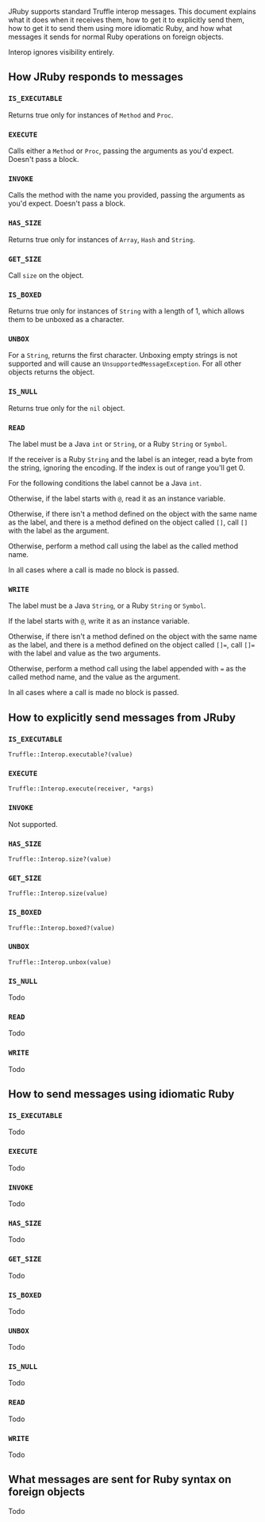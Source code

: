 JRuby supports standard Truffle interop messages. This document explains what it does when it receives them, how to get it to explicitly send them, how to get it to send them using more idiomatic Ruby, and how what messages it sends for normal Ruby operations on foreign objects.

Interop ignores visibility entirely.

## How JRuby responds to messages

### `IS_EXECUTABLE`

Returns true only for instances of `Method` and `Proc`.

### `EXECUTE`

Calls either a `Method` or `Proc`, passing the arguments as you'd expect. Doesn't pass a block.

### `INVOKE`

Calls the method with the name you provided, passing the arguments as you'd expect. Doesn't pass a block.

### `HAS_SIZE`

Returns true only for instances of `Array`, `Hash` and `String`.

### `GET_SIZE`

Call `size` on the object.

### `IS_BOXED`

Returns true only for instances of `String` with a length of 1, which allows them to be unboxed as a character.

### `UNBOX`

For a `String`, returns the first character. Unboxing empty strings is not supported and will cause an `UnsupportedMessageException`. For all other objects returns the object.

### `IS_NULL`

Returns true only for the `nil` object.

### `READ`

The label must be a Java `int` or `String`, or a Ruby `String` or `Symbol`.

If the receiver is a Ruby `String` and the label is an integer, read a byte from the string, ignoring the encoding. If the index is out of range you'll get 0.

For the following conditions the label cannot be a Java `int`.

Otherwise, if the label starts with `@`, read it as an instance variable.

Otherwise, if there isn't a method defined on the object with the same name as the label, and there is a method defined on the object called `[]`, call `[]` with the label as the argument.

Otherwise, perform a method call using the label as the called method name.

In all cases where a call is made no block is passed.

### `WRITE`

The label must be a Java `String`, or a Ruby `String` or `Symbol`.

If the label starts with `@`, write it as an instance variable.

Otherwise, if there isn't a method defined on the object with the same name as the label, and there is a method defined on the object called `[]=`, call `[]=` with the label and value as the two arguments.

Otherwise, perform a method call using the label appended with `=` as the called method name, and the value as the argument.

In all cases where a call is made no block is passed.

## How to explicitly send messages from JRuby

### `IS_EXECUTABLE`

`Truffle::Interop.executable?(value)`

### `EXECUTE`

`Truffle::Interop.execute(receiver, *args)`

### `INVOKE`

Not supported.

### `HAS_SIZE`

`Truffle::Interop.size?(value)`

### `GET_SIZE`

`Truffle::Interop.size(value)`

### `IS_BOXED`

`Truffle::Interop.boxed?(value)`

### `UNBOX`

`Truffle::Interop.unbox(value)`

### `IS_NULL`

Todo

### `READ`

Todo

### `WRITE`

Todo

## How to send messages using idiomatic Ruby

### `IS_EXECUTABLE`

Todo

### `EXECUTE`

Todo

### `INVOKE`

Todo

### `HAS_SIZE`

Todo

### `GET_SIZE`

Todo

### `IS_BOXED`

Todo

### `UNBOX`

Todo

### `IS_NULL`

Todo

### `READ`

Todo

### `WRITE`

Todo

## What messages are sent for Ruby syntax on foreign objects

Todo